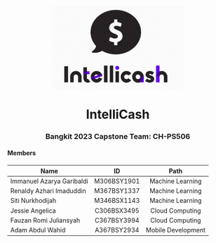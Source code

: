 <p align="center">
  <img align="center" width="300" src="logo intellicash.png" />
</p>
<h1 align="center"><i></i>IntelliCash</i></h1>

<h3 align="center">Bangkit 2023 Capstone Team: CH-PS506</h3>

#### Members
|            Name            |      ID        |       Path         |
| -------------------------- |:--------------:|:------------------:|
| Immanuel Azarya Garibaldi  | M306BSY1901    | Machine Learning   | 
| Renaldy Azhari Imaduddin   | M367BSY1337    | Machine Learning   | 
| Siti Nurkhodijah           | M346BSX1143    | Machine Learning   | 
| Jessie Angelica            | C306BSX3495    | Cloud Computing    | 
| Fauzan Romi Juliansyah     | C367BSY3994    | Cloud Computing    | 
| Adam Abdul Wahid           | A367BSY2934    | Mobile Development |    

